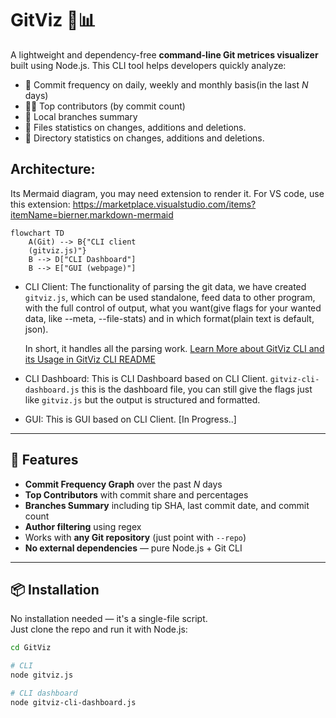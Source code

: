 # GitViz 🧠📊

A lightweight and dependency-free **command-line Git metrices visualizer** built using Node.js. This CLI tool helps developers quickly analyze:

-   🔁 Commit frequency on daily, weekly and monthly basis(in the last _N_ days)
-   🧑‍💻 Top contributors (by commit count)
-   🌿 Local branches summary
-   📑 Files statistics on changes, additions and deletions.
-   📁 Directory statistics on changes, additions and deletions.

<!-- All through clean, colored ASCII output directly in the terminal. -->

## Architecture:

Its Mermaid diagram, you may need extension to render it. For VS code, use this extension: https://marketplace.visualstudio.com/items?itemName=bierner.markdown-mermaid

```mermaid
flowchart TD
    A(Git) --> B{"CLI client
    (gitviz.js)"}
    B --> D["CLI Dashboard"]
    B --> E["GUI (webpage)"]
```

-   CLI Client: The functionality of parsing the git data, we have created `gitviz.js`, which can be used standalone, feed data to other program, with the full control of output, what you want(give flags for your wanted data, like --meta, --file-stats) and in which format(plain text is default, json).

    In short, it handles all the parsing work. [Learn More about GitViz CLI and its Usage in GitViz CLI README](./GitViz-README.md)

-   CLI Dashboard: This is CLI Dashboard based on CLI Client. `gitviz-cli-dashboard.js` this is the dashboard file, you can still give the flags just like `gitviz.js` but the output is structured and formatted.
-   GUI: This is GUI based on CLI Client. [In Progress..]

---

## 🚀 Features

-   **Commit Frequency Graph** over the past _N_ days
-   **Top Contributors** with commit share and percentages
-   **Branches Summary** including tip SHA, last commit date, and commit count
-   **Author filtering** using regex
-   Works with **any Git repository** (just point with `--repo`)
-   **No external dependencies** — pure Node.js + Git CLI

---

## 📦 Installation

No installation needed — it's a single-file script.  
Just clone the repo and run it with Node.js:

```bash
cd GitViz

# CLI
node gitviz.js

# CLI dashboard
node gitviz-cli-dashboard.js
```
